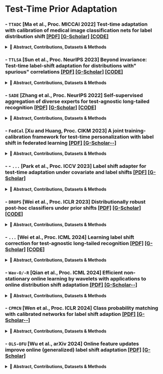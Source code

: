 # Test-Time Prior Adaptation 

### - `TTADC` [Ma et al., Proc. MICCAI 2022] **Test-time adaptation with calibration of medical image classification nets for label distribution shift** [[PDF]](https://arxiv.org/abs/2207.00769) [[G-Scholar]](https://scholar.google.com/scholar?cluster=7982883573733677737&hl=en) [[CODE]](https://github.com/med-air/TTADC)
<details>
<summary><strong>📌 Abstract, Contributions, Datasets & Methods</strong></summary>
<br>
<h3>🧠 <strong>Abstract</strong></h3><p>
Class distribution plays an important role in learning deep classifiers. When the proportion of each class in the test set differs from the training set, the performance of classification nets usually degrades. Such a label distribution shift problem is common in medical diagnosis since the prevalence of disease varies over location and time.  
</p><p>
In this paper, we propose the first method to tackle label shift for medical image classification, which effectively adapts the model learned from a single training label distribution to arbitrary unknown test label distribution. Our approach innovates <strong>distribution calibration</strong> to learn multiple representative classifiers, which are capable of handling different one-dominating-class distributions. When given a test image, the diverse classifiers are dynamically aggregated via the <strong>consistency-driven test-time adaptation</strong>, to deal with the unknown test label distribution.  
</p>
<p>
We validate our method on two important medical image classification tasks including <strong>liver fibrosis staging</strong> and <strong>COVID-19 severity prediction</strong>. Our experiments clearly show the decreased model performance under label shift. With our method, model performance significantly improves on all the test datasets with different label shifts for both medical image diagnosis tasks.  
</p>
<p>🔗 <strong>Code</strong>: <a href="https://github.com/med-air/TTADC" target="_blank">https://github.com/med-air/TTADC</a></p>
<br>
<h3>🎯 <strong>Contributions</strong></h3>
<p>
In this paper, to our best knowledge, we present the first work to effectively tackle the label distribution shift in medical image classification. Our method learns representative classifiers with distribution calibration, by extending the concept of balanced softmax loss [24,34] to simulate multiple distributions that one class dominates other classes. Compared with [34], our method can be more flexible and be more targeted for ordinal classification, as our one-dominating-class distributions can represent more diverse label distributions and we use ordinal encoding instead of one-hot encoding to train the model. Then, at model deployment to new test data, we dynamically combine the representative classifiers by adapting their outputs to the label distribution of test data. The test-time adaptation is driven by a consistency regularization loss to adjust the weights of different classifier. We evaluate our method on two important medical applications of liver fibrosis staging and COVID-19 severity prediction. With our proposed method, the label shift can be largely mitigated with consistent performance improvement.
</p><br>
<h3>📂 <strong>Datasets</strong></h3>
<p>
For the liver fibrosis staging task, we use an in-house abdominal CT dataset collected from three centers with varying label distributions, including 823 cases from our center, 99 from external center A, and 50 from external center B. The ground truths are obtained from liver biopsy pathology results. The disease is categorized into five stages: F0 (no fibrosis), F1 (portal fibrosis without septa), F2 (with few septa), F3 (numerous septa without cirrhosis), and F4 (cirrhosis). Liver regions were segmented using an existing clinical tool and used as the classification region of interest. The CT slices have a thickness of 5 mm and an in-plane resolution of 512 × 512.
</p><p>
For the COVID-19 severity prediction task, we use the public chest CT dataset iCTCF [17], which contains 969 training cases from HUST-Union Hospital and 370 test cases from HUST-Liyuan Hospital. The severity of COVID-19 is divided into six levels: S0 (control), S1 (suspected), S2 (mild), S3 (regular), S4 (severe), and S5 (critical). The preprocessing and lung segmentation steps follow the same procedure as a recent study [2].
</p><br>
<h3>🖼️ <strong>Method Overview</strong></h3>
<p align="center">
  <img src="images/TTPA/TTADC.png">
</p>
</details>

### - `TTLSA` [Sun et al., Proc. NeurIPS 2023] **Beyond invariance: Test-time label-shift adaptation for distributions with" spurious" correlations** [[PDF]](https://arxiv.org/abs/2211.15646) [[G-Scholar]](https://scholar.google.com/scholar?cluster=8297779371205142813&hl=en) [[CODE]](https://github.com/nalzok/test-time-label-shift)
<details>
<summary><strong>📌 Abstract, Contributions, Datasets & Methods</strong></summary>
<br>
<h3>🧠 <strong>Abstract</strong></h3><p>
Changes in the data distribution at test time can have deleterious effects on the performance of predictive models p(y|x). We consider situations where there are additional meta-data labels (such as group labels), denoted by z, that can account for such changes in the distribution.
</p><p>
In particular, we assume that the prior distribution p(y, z), which models the dependence between the class label y and the “nuisance” factors z, may change across domains, either due to a change in the correlation between these terms, or a change in one of their marginals. However, we assume that the generative model for features p(x|y, z) is invariant across domains. We note that this corresponds to an expanded version of the widely used “label shift” assumption, where the labels now also include the nuisance factors z.
</p><p>
Based on this observation, we propose a test-time label shift correction that adapts to changes in the joint distribution p(y, z) using EM applied to unlabeled samples from the target domain distribution, pt(x). Importantly, we are able to avoid fitting a generative model p(x|y, z), and merely need to reweight the outputs of a discriminative model ps(y, z|x) trained on the source distribution.
</p><p>
We evaluate our method, which we call <strong>“Test-Time Label-Shift Adaptation” (TTLSA)</strong>, on several standard image and text datasets, as well as the CheXpert chest X-ray dataset, and show that it improves performance over methods that target invariance to changes in the distribution, as well as baseline empirical risk minimization methods.
</p><p>
🔗 <strong>Code</strong>: <a href="https://github.com/nalzok/test-time-label-shift" target="_blank">https://github.com/nalzok/test-time-label-shift</a>
</p><br>
<h3>🎯 <strong>Contributions</strong></h3>
<p>
"Motivated by the above, in this paper we propose a test-time approach for optimally adapting to distribution shifts which arise due to changes in the underlying joint prior between the class labels y and the nuisance labels z. We can view these changes as due to a hidden common cause u, such as the location of a specific hospital. Thus we assume ps(u)̸ = pt(u), where ps is the source distribution, and pt is the target distribution. Consequently, pi(y, z) = ∑ u p(y, z|u)pi(u) will change across domains i. However, we assume that the generative model of the features is invariant across domains, so pi(x | y, z) = p(x | y, z). See Figure 1 for an illustration of our modeling assumptions. The key observation behind our method is that our assumptions are equivalent to the standard 'label shift assumption', except it is defined with respect to an expanded label m = (y, z), which we call the meta-label. We call this the 'expanded label shift assumption'. This lets use existing label shift techniques, such as Alexandari et al. [2020], Lipton et al. [2018], Garg et al. [2020], to adapt our model using a small sample of unlabeled data {xn ∼ pt(x)} from the target domain to adjust for the shift in the prior over meta-labels, as we discuss in Section 3.2. Importantly, although our approach relies on the assumption that p(x | y, z) is preserved across distribution shifts, it is based on learning a discriminative base model ps(y, z, | x), which we adjust to the target distribution pt(y | x), as we explain in Section 3.1. Thus we do not need to fit a generative model to the data. We do need access to labeled examples of the confounding factor z at training time, but such data is often collected anyway (albeit in limited quantities) especially for protected attributes. Additionally, because it operates at test-time, our method does not require retraining to adapt the base model to multiple target domains. We therefore call our approach Test-Time Label Shift Adaptation (TTLSA)"
</p><br>
<h3>📂 <strong>Datasets</strong></h3>
<p>
The CheXpert dataset contains 224,316 chest X-rays from 65,240 patients, annotated with 14 disease labels and three attributes (age, sex, race). Labels and attributes are binarized: diseases are classified as "negative" (0) or "positive" (1), age is split by median (0 for below, 1 above), and sex is encoded as female (0) or male (1). Uncertain labels are excluded. The dataset is commonly used to predict Pleural Effusion (class label *y*), with sex as the confounding variable (*z*). Input features (*x*) include either raw 224×224 grayscale images or 1376-dimensional embeddings from a pretrained CXR model (trained on separate U.S. and Indian X-ray data). This setup enables studies on disease prediction while addressing potential biases from demographic confounders.
</p><br>
<h3>🖼️ <strong>Method Overview</strong></h3>
<p align="center">
  <img src="images/TTPA/TTLSA.png" >
</p>
</details>

### - `SADE` [Zhang et al., Proc. NeurIPS 2022] **Self-supervised aggregation of diverse experts for test-agnostic long-tailed recognition** [[PDF]](https://openreview.net/forum?id=m7CmxlpHTiu) [[G-Scholar]](https://scholar.google.com/scholar?cluster=16295847624184830192&hl=en) [[CODE]](https://github.com/vanint/sade-agnosticlt)
<details>
<summary><strong>📌 Abstract, Contributions, Datasets & Methods</strong></summary>
<br>
<h3>🧠 <strong>Abstract</strong></h3><p>
Existing long-tailed recognition methods, aiming to train class-balanced models from long-tailed data, generally assume the models would be evaluated on the uniform test class distribution. However, practical test class distributions often violate this assumption (e.g., being either long-tailed or even inversely long-tailed), which may lead existing methods to fail in real applications. In this paper, we study a more practical yet challenging task, called test-agnostic long-tailed recognition, where the training class distribution is long-tailed while the test class distribution is agnostic and not necessarily uniform. In addition to the issue of class imbalance, this task poses another challenge: the class distribution shift between the training and test data is unknown. To tackle this task, we propose a novel approach, called Self-supervised Aggregation of Diverse Experts, which consists of two strategies: (i) a new skill-diverse expert learning strategy that trains multiple experts from a single and stationary long-tailed dataset to separately handle different class distributions; (ii) a novel test-time expert aggregation strategy that leverages self-supervision to aggregate the learned multiple experts for handling unknown test class distributions. We theoretically show that our self-supervised strategy has a provable ability to simulate test-agnostic class distributions. Promising empirical results demonstrate the effectiveness of our method on both vanilla and test-agnostic long-tailed recognition. The source code is available at https://github.com/Vanint/SADE-AgnosticLT.
</p><br>
<h3>🖼️ <strong>Method Overview</strong></h3>
<p><img src="images/TTPA/SADE.png" >
</p>
</details>

### - `FedCal` [Xu and Huang, Proc. CIKM 2023] **A joint training-calibration framework for test-time personalization with label shift in federated learning** [[PDF]](https://dl.acm.org/doi/abs/10.1145/3583780.3615173) [[G-Scholar--]]()
<details>
<summary><strong>📌 Abstract, Contributions, Datasets & Methods</strong></summary>
<br>
<h3>🧠 <strong>Abstract</strong></h3>
<p>
In domain adaptation, covariate shift and label shift problems are two distinct and complementary tasks. In covariate shift adaptation where the differences in data distribution arise from variations in feature probabilities, existing approaches naturally address this problem based on feature probability matching (FPM). However, for label shift adaptation where the differences in data distribution stem solely from variations in class probability, current methods still use FPM on the d-dimensional feature space to estimate the class probability ratio on the one-dimensional label space.
To address label shift adaptation more naturally and effectively, inspired by a new representation of the source domain’s class probability, we propose a new framework called class probability matching (CPM) which matches two class probability functions on the one-dimensional label space to estimate the class probability ratio, fundamentally different from FPM operating on the d-dimensional feature space. Furthermore, by incorporating the kernel logistic regression into the CPM framework to estimate the conditional probability, we propose an algorithm called class probability matching using kernel methods (CPMKM) for label shift adaptation.
From the theoretical perspective, we establish the optimal convergence rates of CPMKM with respect to the cross-entropy loss for multi-class label shift adaptation. From the experimental perspective, comparisons on real datasets demonstrate that CPMKM outperforms existing FPM-based and maximum-likelihood-based algorithms.
</p>
<br>
<h3>🎯 <strong>Contributions</strong></h3>
<p>
(i) Starting from a representation of the class probability p(y), we construct the new matching framework CPM for estimating the class probability ratio q(y)/p(y), which avoids potential issues associated with FPM methods. More specifically, we use the law of total probability and the feature probability ratio p(x)/q(x) to derive a new representation of p(y) that leads to CPM, which directly matches distributions in the label space rather than in the feature space.
(ii) We incorporate kernel logistic regression (KLR) into the CPM framework and propose the CPMKM algorithm. Theoretically, we provide optimal convergence rates for CPMKM w.r.t. the cross-entropy loss, including a new oracle inequality for truncated KLR to handle the unboundedness of CE loss.

(iii) Through experiments on real datasets under various label shift scenarios, CPMKM outperforms FPM-based and EM-based methods in both class probability estimation and target classification. Notably, performance improves as the target sample size increases and stabilizes thereafter, validating the theoretical convergence.
</p><br>
<h3>🖼️ <strong>Method Overview</strong></h3>
<p><img src="C.png" >
</p>
</details>


### - - `...` [Park et al., Proc. ICCV 2023] **Label shift adapter for test-time adaptation under covariate and label shifts** [[PDF]](https://arxiv.org/abs/2308.08810) [[G-Scholar]](https://scholar.google.com/scholar?cluster=6476921383522013928&hl=en)
<details>
<summary><strong>📌 Abstract, Contributions, Datasets & Methods</strong></summary>
<br>
<h3>🧠 <strong>Abstract</strong></h3>
<p>
Test-time adaptation (TTA) aims to adapt a pre-trained model to the target domain in a batch-by-batch manner during inference. While label distributions often exhibit imbalances in real-world scenarios, most previous TTA approaches typically assume that both source and target domain datasets have balanced label distribution. Due to the fact that certain classes appear more frequently in certain domains (e.g., buildings in cities, trees in forests), it is natural that the label distribution shifts as the domain changes. However, we discover that the majority of existing TTA methods fail to address the coexistence of covariate and label shifts. To tackle this challenge, we propose a novel label shift adapter that can be incorporated into existing TTA approaches to deal with label shifts during the TTA process effectively. Specifically, we estimate the label distribution of the target domain to feed it into the label shift adapter. Subsequently, the label shift adapter produces optimal parameters for target label distribution. By predicting only the parameters for a part of the pre-trained source model, our approach is computationally efficient and can be easily applied, regardless of the model architectures. Through extensive experiments, we demonstrate that integrating our strategy with TTA approaches leads to substantial performance improvements under the joint presence of label and covariate shifts.
</p>
<br>
<h3>🎯 <strong>Contributions</strong></h3>
<p>
• We introduce a novel label shift adapter that produces the optimal parameters according to the label distribution. By utilizing the label shift adapter, we can develop a robust TTA algorithm that can handle both covariate and label shifts simultaneously.<br>
• Our approach is easily applicable to any model regardless of the model architecture and pre-training process. It can be simply integrated with other TTA algorithms.<br>
• Through extensive experiments on six benchmarks, we demonstrate that our method enhances the performance significantly when source and target domain datasets have class-imbalanced label distributions.
</p><br>
<h3>🖼️ <strong>Method Overview</strong></h3>
<p><img src="images/TTPA/Label Shift1.png" >
<p><img src="images/TTPA/Label Shift.png" >
</p>
</details>

### - `DROPS` [Wei et al., Proc. ICLR 2023] **Distributionally robust post-hoc classifiers under prior shifts** [[PDF]](https://arxiv.org/abs/2309.08825) [[G-Scholar]](https://scholar.google.com/scholar?cluster=10995720941474911018&hl=en) [[CODE]](https://github.com/weijiaheng/Drops)
  <details>
<summary><strong>📌 Abstract, Contributions, Datasets & Methods</strong></summary>
<br>
<h3>🧠 <strong>Abstract</strong></h3>
<p>
The generalization ability of machine learning models degrades significantly when the test distribution shifts away from the training distribution. We investigate the problem of training models that are robust to shifts caused by changes in the distribution of class-priors or group-priors. The presence of skewed training priors can often lead to the models overfitting to spurious features. Unlike existing methods, which optimize for either the worst or the average performance over classes or groups, our work is motivated by the need for finer control over the robustness properties of the model. We present an extremely lightweight post-hoc approach that performs scaling adjustments to predictions from a pre-trained model, with the goal of minimizing a distributionally robust loss around a chosen target distribution. These adjustments are computed by solving a constrained optimization problem on a validation set and applied to the model during test time. Our constrained optimization objective is inspired from a natural notion of robustness to controlled distribution shifts. Our method comes with provable guarantees and empirically makes a strong case for distributional robust post-hoc classifiers. 
<p>
🔗 <strong>Code</strong>: <a href="https://github.com/weijiaheng/Drops" target="_blank">https://github.com/weijiaheng/Drops</a>.
</details>

### -  `...` [Wei et al., Proc. ICML 2024] **Learning label shift correction for test-agnostic long-tailed recognition** [[PDF]](https://openreview.net/forum?id=J3xYTh6xtL) [[G-Scholar]](https://scholar.google.com/scholar?cluster=13080086498775196290&hl=en) [[CODE]](https://github.com/Stomach-ache/label-shift-correction)
<details>
<summary><strong>📌 Abstract, Contributions, Datasets & Methods</strong></summary>
<br>
<h3>🧠 <strong>Abstract</strong></h3>
<p>
Long-tail learning primarily focuses on mitigating the label distribution shift between long-tailed training data and uniformly distributed test data. However, in real-world applications, we often encounter a more intricate challenge where the test label distribution is agnostic. To address this problem, we first theoretically establish the substantial potential for reducing the generalization error if we can precisely estimate the test label distribution. Motivated by the theoretical insight, we introduce a simple yet effective solution called label shift correction (LSC). LSC estimates the test label distribution within the proposed framework of generalized black box shift estimation, and adjusts the predictions from a pre-trained model to align with the test distribution. Theoretical analyses confirm that accurate estimation of test label distribution can effectively reduce the generalization error. Extensive experimental results demonstrate that our method significantly outperforms previous state-of-the-art approaches, especially when confronted with non-uniform test label distribution. Notably, the proposed method is general and complements existing long-tail learning approaches, consistently improving their performance. The source code is available at <a href="https://github.com/Stomach-ache/label-shift-correction" target="_blank">https://github.com/Stomach-ache/label-shift-correction</a>.
</p>
<br>
<h3>🎯 <strong>Contributions</strong></h3>
<p>
1) We introduce a straightforward yet effective method, LSC, to address test-agnostic long-tail learning, capable of accurately estimating test label distributions.<br>
2) We establish the theoretical foundation to demonstrate the capability of our method to provide more precise test label distribution estimations and reduce generalization error.<br>
3) We confirm the efficacy of the proposed method on three benchmark datasets.<br>
4) Importantly, LSC is compatible with existing long-tail learning methods, consistently improving their performance in test-agnostic scenarios.
</p>
</details>

### - `Wav-O/-R` [Qian et al., Proc. ICML 2024] **Efficient non-stationary online learning by wavelets with applications to online distribution shift adaptation** [[PDF]](https://openreview.net/forum?id=KNedb3bQ4h) [[G-Scholar--]]()
<details>
<summary><strong>📌 Abstract, Contributions, Datasets & Methods</strong></summary>
<br>
<h3>🧠 <strong>Abstract</strong></h3>
<p>
Dynamic regret minimization offers a principled way for non-stationary online learning, where the algorithm’s performance is evaluated against changing comparators. Prevailing methods often employ a two-layer online ensemble, consisting of a group of base learners with different configurations and a meta learner that combines their outputs. Given the evident computational overhead associated with two-layer algorithms, this paper investigates how to attain optimal dynamic regret without deploying a model ensemble. To this end, we introduce the notion of underlying dynamic regret, a specific form of the general dynamic regret that can encompass many applications of interest. We show that almost optimal dynamic regret can be obtained using a single-layer model alone. This is achieved by an adaptive restart equipped with wavelet detection, wherein a novel streaming wavelet operator is introduced to online update the wavelet coefficients via a carefully designed binary indexed tree. We apply our method to the online label shift adaptation problem, leading to new algorithms with optimal dynamic regret and significantly improved computation/storage efficiency compared to prior arts. Extensive experiments validate our proposal.
</p>
<br>
<h3>🖼️ <strong>Method Overview</strong></h3>
<p><img src="images/TTPA/Efficient.png" >
<p><img src="images/TTPA/Efficent 1.png" >
</p>
</details>

### - `CPMCN` [Wen et al., Proc. ICLR 2024] **Class probability matching with calibrated networks for label shift adaption** [[PDF]](https://openreview.net/forum?id=mliQ2huFrZ) [[G-Scholar--]]()
<details>
<summary><strong>📌 Abstract, Contributions, Datasets & Methods</strong></summary>
<br>
<h3>🧠 <strong>Abstract</strong></h3>
<p>
We consider the domain adaptation problem in the context of label shift, where the label distributions between source and target domain differ, but the conditional distributions of features given the label are the same. To solve the label shift adaptation problem, we develop a novel matching framework named class probability matching (CPM). It is inspired by a new understanding of the source domain’s class probability, as well as a specific relationship between class probability ratios and feature probability ratios between the source and target domains. CPM is able to maintain the same theoretical guarantees as the existing feature probability matching framework, while significantly improving the computational efficiency due to directly matching the probabilities of the label variable. Within the CPM framework, we propose an algorithm named class probability matching with calibrated networks (CPMCN) for target domain classification. From the theoretical perspective, we establish a generalization bound of the CPMCN method in order to explain the benefits of introducing calibrated networks. From the experimental perspective, real data comparisons show that CPMCN outperforms existing matching-based and EM-based algorithms.
</p>
<br>
<h3>🎯 <strong>Contributions</strong></h3>
<p>
(i) To solve the label shift adaptation problem, we develop a novel matching framework named class probability matching that directly matches on the probabilities of label Y. Based on this framework we propose a new algorithm called CPMCN for label shift adaptation, which applies the calibrated neural network. CPMCN has low computational complexity and high theoretical guarantees.<br>
(ii) Theoretically, we provide rigorous theoretical guarantees for our proposed matching framework. Moreover, we establish a generalization bound for the CPMCN algorithm, which illustrates the benefit of incorporating a calibrated network in the algorithm.<br>
(iii) Experimentally, we validate that CPMCN outperforms existing matching methods and EM-based methods, in class probability ratio estimation and target domain classification.
</p>
<h3>🖼️ <strong>Method Overview</strong></h3>
<p><img src="images/TTPA/cpmcn.png" >
</p>
</details>

### - `OLS-OFU` [Wu et al., arXiv 2024] **Online feature updates improve online (generalized) label shift adaptation** [[PDF]](https://arxiv.org/abs/2402.03545) [[G-Scholar]](https://scholar.google.com/scholar?cluster=13826390929957704274&hl=en)
<details>
<summary><strong>📌 Abstract, Contributions, Datasets & Methods</strong></summary>
<br>
<h3>🧠 <strong>Abstract</strong></h3>
<p>
This paper addresses the prevalent issue of label shift in an online setting with missing labels, where data distributions change over time and obtaining timely labels is challenging. While existing methods primarily focus on adjusting or updating the final layer of a pre-trained classifier, we explore the untapped potential of enhancing feature representations using unlabeled data at test-time. Our novel method, Online Label Shift adaptation with Online Feature Updates (OLS-OFU), leverages self-supervised learning to refine the feature extraction process, thereby improving the prediction model. By carefully designing the algorithm, theoretically OLS-OFU maintains the similar online regret convergence to the results in the literature while taking the improved features into account. Empirically, it achieves substantial improvements over existing methods, which is as significant as the gains existing methods have over the baseline (i.e., without distribution shift adaptations).
</p>
<h3>🖼️ <strong>Method Overview</strong></h3>
<p align="center">
<p><img src="images/TTPA/OLS-OFU.png" >
<p><img src="images/TTPA/OLS-OFU1.png" >
</p>
</details>
